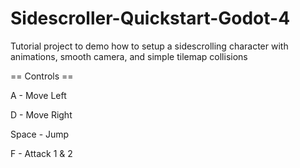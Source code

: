# Sidescroller-Quickstart-Godot-4
Tutorial project to demo how to setup a sidescrolling character with animations, smooth camera, and simple tilemap collisions

== Controls ==

A - Move Left

D - Move Right

Space - Jump

F - Attack 1 & 2

